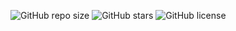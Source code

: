 ![GitHub repo size](https://img.shields.io/github/repo-size/Dev-RafaelM/La-Pizza)
![GitHub stars](https://img.shields.io/github/stars/Dev-RafaelM/La-Pizza?style=social)
![GitHub license](https://img.shields.io/github/license/Dev-RafaelM/La-Pizza)
